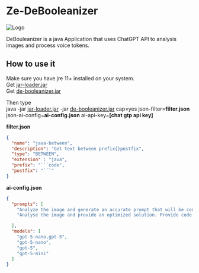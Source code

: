 #  Ze-DeBooleanizer
![Logo](https://xlogistx.io/articles/de-booleanizer/ZeDebooleanizer.JPG)

DeBouleanizer is a java Application that uses ChatGPT API to analysis images and process voice tokens.

## How to use it

Make sure you have jre 11+ installed on your system.\
Get [jar-loader.jar](https://xlogistx.io/apps/jar-loader.jar)\
Get [de-booleanizer.jar](https://xlogistx.io/apps/de-booleanizer.jar)

Then type\
java -jar [jar-loader.jar](https://xlogistx.io/apps/jar-loader.jar) -jar [de-booleanizer.jar](https://xlogistx.io/apps/de-booleanizer.jar) cap=yes json-filter=**filter.json** json-ai-config=**ai-config.json**  ai-api-key=**[chat gtp api key]**

**filter.json**
```json
{
  "name": "java-between",
  "description": "Get text between prefix{}postfix",
  "type": "BETWEEN",
  "extension" : "java",
  "prefix": "```code",
  "postfix": "```"
}
```


**ai-config.json**
```json
{
  "prompts": [
    "Analyze the image and generate an accurate prompt that will be consumed by an LLM",
    "Analyse the image and provide an optimized solution. Provide code solution between ```code and ``` "

  ],
  "models": [
    "gpt-5-nano,gpt-5",
    "gpt-5-nano",
    "gpt-5",
    "gpt-5-mini"
  ]
}
```

